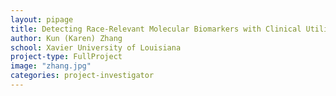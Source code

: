 ```yaml
---
layout: pipage
title: Detecting Race-Relevant Molecular Biomarkers with Clinical Utilities Using Multi- Omics Data Across Tumor Types
author: Kun (Karen) Zhang
school: Xavier University of Louisiana
project-type: FullProject
image: "zhang.jpg"
categories: project-investigator
---
```

